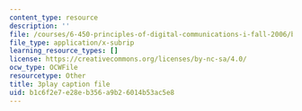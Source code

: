 ```yaml
---
content_type: resource
description: ''
file: /courses/6-450-principles-of-digital-communications-i-fall-2006/b1c6f2e7e28eb356a9b26014b53ac5e8_pQDVHvW19vI.srt
file_type: application/x-subrip
learning_resource_types: []
license: https://creativecommons.org/licenses/by-nc-sa/4.0/
ocw_type: OCWFile
resourcetype: Other
title: 3play caption file
uid: b1c6f2e7-e28e-b356-a9b2-6014b53ac5e8
---
```

